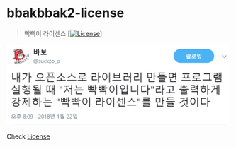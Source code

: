 # bbakbbak2-license

> 빡빡이 라이센스 [[![License](https://img.shields.io/badge/License-bbakbbak2-blue.svg)](/LICENSE)]

![camefrom](/babo.png)

Check [License](/LICENSE)
